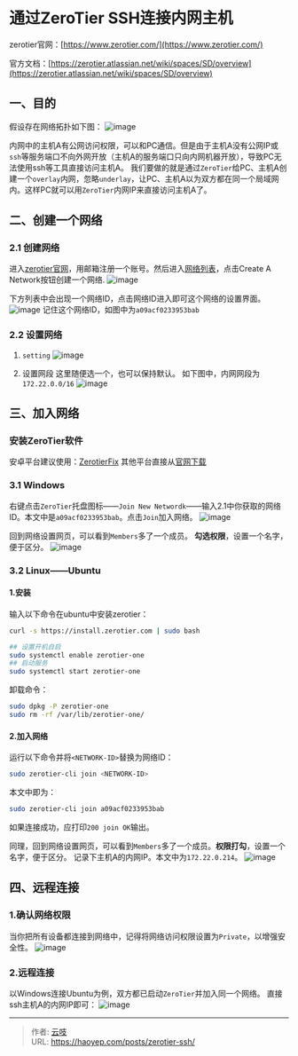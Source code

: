 # 通过ZeroTier SSH连接内网主机


<!--more-->

zerotier官网：[https://www.zerotier.com/](https://www.zerotier.com/)

官方文档：[https://zerotier.atlassian.net/wiki/spaces/SD/overview](https://zerotier.atlassian.net/wiki/spaces/SD/overview)

## 一、目的
假设存在网络拓扑如下图：
![image](https://cdn.haoyep.com/gh/leegical/Blog_img/md_img202311082253538.png)

内网中的主机A有公网访问权限，可以和PC通信。但是由于主机A没有公网IP或`ssh`等服务端口不向外网开放（主机A的服务端口只向内网机器开放），导致PC无法使用ssh等工具直接访问主机A。
我们要做的就是通过`ZeroTier`给PC、主机A创建一个`overlay`内网，忽略`underlay`，让PC、主机A以为双方都在同一个局域网内。这样PC就可以用`ZeroTier`内网IP来直接访问主机A了。

## 二、创建一个网络
### 2.1 创建网络
进入[zerotier官网](https://www.zerotier.com/)，用邮箱注册一个账号。然后进入[网络列表](https://my.zerotier.com/network)，点击Create A Network按钮创建一个网络.
![image](https://cdn.haoyep.com/gh/leegical/Blog_img/md_img202311082253204.png)

下方列表中会出现一个网络ID，点击网络ID进入即可这个网络的设置界面。
![image](https://cdn.haoyep.com/gh/leegical/Blog_img/md_img202311082253074.png)
记住这个网络ID，如图中为`a09acf0233953bab`

### 2.2 设置网络
1. `setting`
![image](https://cdn.haoyep.com/gh/leegical/Blog_img/md_img202311082254838.png)

2. 设置网段
这里随便选一个，也可以保持默认。
如下图中，内网网段为`172.22.0.0/16`
![image](https://cdn.haoyep.com/gh/leegical/Blog_img/md_img202311082254823.png)

## 三、加入网络
### 安装ZeroTier软件
安卓平台建议使用：[ZerotierFix](https://github.com/kaaass/ZerotierFix/releases)
其他平台直接从[官网下载](https://www.zerotier.com/download/)
### 3.1 Windows
右键点击`ZeroTier`托盘图标——`Join New Networdk`——输入2.1中你获取的网络ID。本文中是`a09acf0233953bab`。点击`Join`加入网络。
![image](https://cdn.haoyep.com/gh/leegical/Blog_img/md_img202311082254402.png)

回到网络设置网页，可以看到`Members`多了一个成员。
**勾选权限**，设置一个名字，便于区分。
![image](https://cdn.haoyep.com/gh/leegical/Blog_img/md_img202311082255319.png)

### 3.2 Linux——Ubuntu
#### 1.安装
输入以下命令在ubuntu中安装zerotier：
```bash
curl -s https://install.zerotier.com | sudo bash

## 设置开机自启
sudo systemctl enable zerotier-one
## 启动服务
sudo systemctl start zerotier-one
```

卸载命令：
```bash
sudo dpkg -P zerotier-one
sudo rm -rf /var/lib/zerotier-one/
```

#### 2.加入网络
运行以下命令并将`<NETWORK-ID>`替换为网络ID：
```bash
sudo zerotier-cli join <NETWORK-ID>
```
本文中即为：
```bash
sudo zerotier-cli join a09acf0233953bab
```
如果连接成功，应打印`200 join OK`输出。

同理，回到网络设置网页，可以看到`Members`多了一个成员。**权限打勾**，设置一个名字，便于区分。
记录下主机A的内网IP。本文中为`172.22.0.214`。
![image](https://cdn.haoyep.com/gh/leegical/Blog_img/md_img202311082255710.png)

## 四、远程连接
### 1.确认网络权限
当你把所有设备都连接到网络中，记得将网络访问权限设置为`Private`，以增强安全性。
![image](https://cdn.haoyep.com/gh/leegical/Blog_img/md_img202311082255006.png)

### 2.远程连接
以Windows连接Ubuntu为例，双方都已启动`ZeroTier`并加入同一个网络。
直接ssh主机A的内网IP即可：
![image](https://cdn.haoyep.com/gh/leegical/Blog_img/md_img202311082255095.png)

---

> 作者: [云吱](https://haoyep.com/)  
> URL: https://haoyep.com/posts/zerotier-ssh/  

